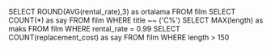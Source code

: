 SELECT ROUND(AVG(rental_rate),3) as ortalama FROM film
SELECT COUNT(*) as say FROM film WHERE title ~~ ('C%')
SELECT MAX(length) as maks FROM film WHERE rental_rate = 0.99
SELECT COUNT(replacement_cost) as say FROM film WHERE length > 150
